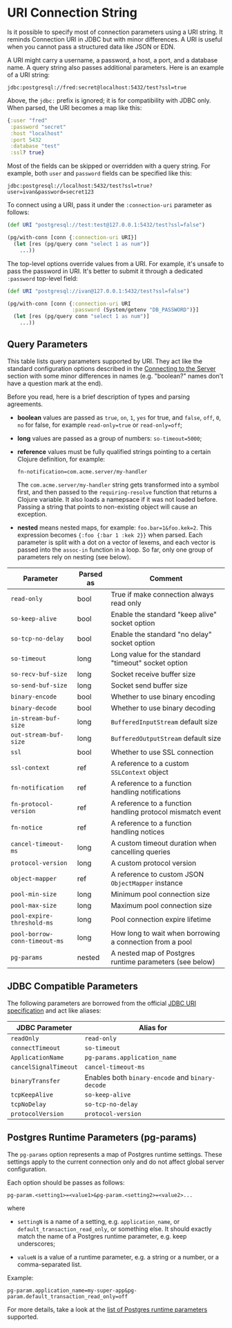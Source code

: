 # URI Connection String

Is it possible to specify most of connection parameters using a URI string. It
reminds Connection URI in JDBC but with minor differences. A URI is useful when
you cannot pass a structured data like JSON or EDN.

A URI might carry a username, a password, a host, a port, and a database name. A
query string also passes additional parameters. Here is an example of a URI
string:

~~~text
jdbc:postgresql://fred:secret@localhost:5432/test?ssl=true
~~~

Above, the `jdbc:` prefix is ignored; it is for compatibility with JDBC
only. When parsed, the URI becomes a map like this:

~~~clojure
{:user "fred"
 :password "secret"
 :host "localhost"
 :port 5432
 :database "test"
 :ssl? true}
~~~

Most of the fields can be skipped or overridden with a query string. For
example, both `user` and `password` fields can be specified like this:

~~~text
jdbc:postgresql://localhost:5432/test?ssl=true?user=ivan&password=secret123
~~~

To connect using a URI, pass it under the `:connection-uri` parameter as
follows:

~~~clojure
(def URI "postgresql://test:test@127.0.0.1:5432/test?ssl=false")

(pg/with-conn [conn {:connection-uri URI}]
  (let [res (pg/query conn "select 1 as num")]
    ...))
~~~

The top-level options override values from a URI. For example, it's unsafe to
pass the password in URI. It's better to submit it through a dedicated
`:password` top-level field:

~~~clojure
(def URI "postgresql://ivan@127.0.0.1:5432/test?ssl=false")

(pg/with-conn [conn {:connection-uri URI
                     :password (System/getenv "DB_PASSWORD")}]
  (let [res (pg/query conn "select 1 as num")]
    ...))
~~~

## Query Parameters

This table lists query parameters supported by URI. They act like the standard
configuration options described in the [Connecting to the
Server](/docs/connecting.md) section with some minor differences in names
(e.g. "boolean?" names don't have a question mark at the end).

Before you read, here is a brief description of types and parsing agreements.

- **boolean** values are passed as `true`, `on`, `1`, `yes` for true, and
  `false`, `off`, `0`, `no` for false, for example `read-only=true` or
  `read-only=off`;

- **long** values are passed as a group of numbers: `so-timeout=5000`;

- **reference** values must be fully qualified strings pointing to a certain
  Clojure definition, for example:

  ~~~
  fn-notification=com.acme.server/my-handler
  ~~~

  The `com.acme.server/my-handler` string gets transformed into a symbol first,
  and then passed to the `requiring-resolve` function that returns a Clojure
  variable. It also loads a namepsace if it was not loaded before. Passing a
  string that points to non-existing object will cause an exception.

- **nested** means nested maps, for example: `foo.bar=1&foo.kek=2`. This
  expression becomes `{:foo {:bar 1 :kek 2}}` when parsed. Each parameter is
  split with a dot on a vector of lexems, and each vector is passed into the
  `assoc-in` function in a loop. So far, only one group of parameters rely on
  nesting (see below).

| Parameter                     | Parsed as | Comment                                                                                        |
|-------------------------------|-----------|------------------------------------------------------------------------------------------------|
| `read-only`                   | bool      | True if make connection always read only                                                       |
| `so-keep-alive`               | bool      | Enable the standard "keep alive" socket option                                                 |
| `so-tcp-no-delay`             | bool      | Enable the standard "no delay" socket option                                                   |
| `so-timeout`                  | long      | Long value for the standard "timeout" socket option                                            |
| `so-recv-buf-size`            | long      | Socket receive buffer size                                                                     |
| `so-send-buf-size`            | long      | Socket send buffer size                                                                        |
| `binary-encode`               | bool      | Whether to use binary encoding                                                                 |
| `binary-decode`               | bool      | Whether to use binary decoding                                                                 |
| `in-stream-buf-size`          | long      | `BufferedInputStream` default size                                                             |
| `out-stream-buf-size`         | long      | `BufferedOutputStream` default size                                                            |
| `ssl`                         | bool      | Whether to use SSL connection                                                                  |
| `ssl-context`                 | ref       | A reference to a custom `SSLContext` object                                                    |
| `fn-notification`             | ref       | A reference to a function handling notifications                                               |
| `fn-protocol-version`         | ref       | A reference to a function handling protocol mismatch event                                     |
| `fn-notice`                   | ref       | A reference to a function handling notices                                                     |
| `cancel-timeout-ms`           | long      | A custom timeout duration when cancelling queries                                              |
| `protocol-version`            | long      | A custom protocol version                                                                      |
| `object-mapper`               | ref       | A reference to custom JSON `ObjectMapper` instance                                             |
| `pool-min-size`               | long      | Minimum pool connection size                                                                   |
| `pool-max-size`               | long      | Maximum pool connection size                                                                   |
| `pool-expire-threshold-ms`    | long      | Pool connection expire lifetime                                                                |
| `pool-borrow-conn-timeout-ms` | long      | How long to wait when borrowing a connection from a pool                                       |
| `pg-params`                   | nested    | A nested map of Postgres runtime parameters (see below)                                        |

## JDBC Compatible Parameters

[jdbc-uri]: https://jdbc.postgresql.org/documentation/use/

The following parameters are borrowed from the official [JDBC URI
specification][jdbc-uri] and act like aliases:

| JDBC Parameter        | Alias for                                        |
|-----------------------|--------------------------------------------------|
| `readOnly`            | `read-only`                                      |
| `connectTimeout`      | `so-timeout`                                     |
| `ApplicationName`     | `pg-params.application_name`                     |
| `cancelSignalTimeout` | `cancel-timeout-ms`                              |
| `binaryTransfer`      | Enables both `binary-encode` and `binary-decode` |
| `tcpKeepAlive`        | `so-keep-alive`                                  |
| `tcpNoDelay`          | `so-tcp-no-delay`                                |
| `protocolVersion`     | `protocol-version`                               |

## Postgres Runtime Parameters (pg-params)

The `pg-params` option represents a map of Postgres runtime settings. These
settings apply to the current connection only and do not affect global server
configuration.

[runtime]: https://www.postgresql.org/docs/current/runtime-config.html

Each option should be passes as follows:

~~~
pg-param.<setting1>=<value1>&pg-param.<setting2>=<value2>...
~~~

where

- `settingN` is a name of a setting, e.g. `application_name`, or
  `default_transaction_read_only`, or something else. It should exactly match
  the name of a Postgres runtime parameter, e.g. keep underscores;

- `valueN` is a value of a runtime parameter, e.g. a string or a number, or a
  comma-separated list.

Example:

~~~
pg-param.application_name=my-super-app&pg-param.default_transaction_read_only=off
~~~

For more details, take a look at the [list of Postgres runtime
parameters][runtime] supported.
